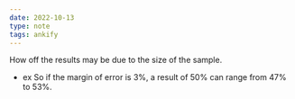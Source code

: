 ```yaml
---
date: 2022-10-13
type: note
tags: ankify 
---
```


How off the results may be due to the size of the sample.
- ex So if the margin of error is 3%, a result of 50% can range from 47% to 53%.
